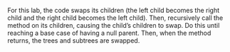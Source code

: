 For this lab, the code swaps its children (the left child becomes the right child and the right child becomes the left child). Then, recursively call the method on its children, causing the child’s children to swap. Do this until reaching a base case of having a null parent. Then, when the method returns, the trees and subtrees are swapped.
